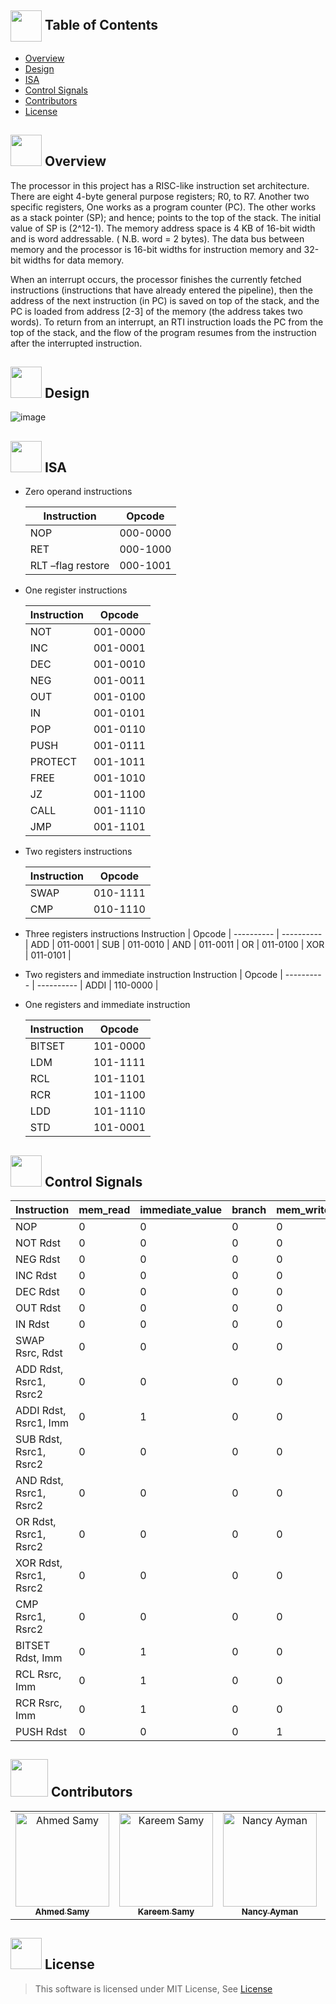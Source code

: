 ## <img align= center width=50px height=50px src="https://github.com/AhmedSamy02/Adders-Mania/assets/88517271/dba75e61-02dd-465b-bc31-90907f36c93a"> Table of Contents

- [Overview](#overview)
- [Design](#des)
- [ISA](#isa)
- [Control Signals](#cs)
- [Contributors](#contributors)
- [License](#license)


## <img src="https://github.com/AhmedSamy02/Adders-Mania/assets/88517271/9ed3ee67-0407-4c82-9e29-4faa76d1ac44" width="50" height="50" /> Overview <a name = "overview"></a>
The processor in this project has a RISC-like instruction set architecture. There are eight 4-byte general purpose registers; R0, to R7. Another two specific registers, One works as a program counter (PC). The other works as a stack pointer (SP); and hence; points to the top of the stack. The initial value of SP is  (2^12-1). The memory address space is 4 KB of 16-bit width and is word addressable. ( N.B.  word = 2 bytes). The data bus between memory and the processor is 16-bit widths for instruction memory and 32-bit widths for data memory.

When an interrupt occurs, the processor finishes the currently fetched instructions (instructions that have already entered the pipeline), then the address of the next instruction (in PC) is saved on top of the stack, and the PC is loaded from address [2-3] of the memory (the address takes two words). To return from an interrupt, an RTI instruction loads the PC from the top of the stack, and the flow of the program resumes from the instruction after the interrupted instruction.

## <img src="https://github.com/YaraHisham61/OS_Scheduler/assets/88517271/41cd74fb-7e37-492e-b15d-5f54bccfd43e" width="50" height="50" /> Design <a name = "des"></a>
![image](https://github.com/YaraHisham61/Architecture_Project/assets/88517271/e8f7adfd-3df4-4438-931e-103b67efc4b6)
## <img src="https://github.com/YaraHisham61/Architecture_Project/assets/88517271/d375f35d-9e7d-474f-96ce-a51c610a9f31" width="50" height="50" /> ISA <a name = "isa"></a>

* Zero operand instructions
  
   Instruction | Opcode     | 
   ----------- | ---------- |
    NOP        |	000-0000  |
    RET	       |  000-1000  |
    RLT –flag restore	| 000-1001
  
* One register instructions
  
  Instruction | Opcode     | 
   ---------- | ---------- |
    NOT       | 001-0000   |
    INC       | 001-0001   |
    DEC       | 001-0010   |
    NEG       | 001-0011   |
    OUT       | 001-0100   |
    IN        | 001-0101   |
    POP       | 001-0110   |
    PUSH      | 001-0111   |
    PROTECT   | 001-1011   |
    FREE      | 001-1010   |
    JZ        | 001-1100   |
    CALL      | 001-1110   |
    JMP       | 001-1101   |

* Two registers instructions
  
   Instruction | Opcode     | 
   ----------- | ---------- |
    SWAP       |  010-1111  |
    CMP        |  010-1110  |
  
* Three registers instructions
   Instruction | Opcode     | 
   ---------- | ---------- |
    ADD       | 011-0001   |
    SUB       | 011-0010   |
    AND       | 011-0011   |
    OR        | 011-0100   |
    XOR       | 011-0101   |

* Two registers and immediate instruction
     Instruction | Opcode     | 
   ---------- | ---------- |
    ADDI       | 110-0000   |

* One registers and immediate instruction
    
    Instruction | Opcode     | 
     ---------- | ---------- |
    BITSET    | 101-0000   |
    LDM       | 101-1111   |
    RCL       | 101-1101   |
    RCR       | 101-1100   |
    LDD       | 101-1110   |
    STD       | 101-0001   |

## <img src="https://github.com/YaraHisham61/Architecture_Project/assets/88517271/b53860f2-b404-41d5-ae7e-0833f1e49159" width="50" height="50" /> Control Signals <a name = "cs"></a>

| Instruction         | mem_read | immediate_value | branch | mem_write | reg_write1 | reg_write2 | reg_read1 | reg_read2 | reg_read3 | stack_read | stack_write | protectAfree | protectOfree | inOout | inAout | alu_op |
|----------------------|----------|------------------|--------|-----------|------------|------------|-----------|-----------|-----------|-------------|-------------|--------------|--------------|--------|--------|--------|
| NOP                  | 0        | 0                | 0      | 0         | 0          | 0          | 0         | 0         | 0         | 0           | 0           | 0            | 0            | 0      | 0      | 0000   |
| NOT  Rdst            | 0        | 0                | 0      | 0         | 1          | 0          | 1         | 0         | 0         | 0           | 0           | 0            | 0            | 0      | 0      | 0001   |
| NEG Rdst             | 0        | 0                | 0      | 0         | 1          | 0          | 1         | 0         | 0         | 0           | 0           | 0            | 0            | 0      | 0      | 0010   |
| INC  Rdst            | 0        | 0                | 0      | 0         | 1          | 0          | 1         | 0         | 0         | 0           | 0           | 0            | 0            | 0      | 0      | 0011   |
| DEC  Rdst            | 0        | 0                | 0      | 0         | 1          | 0          | 1         | 0         | 0         | 0           | 0           | 0            | 0            | 0      | 0      | 0100   |
| OUT  Rdst            | 0        | 0                | 0      | 0         | 0          | 0          | 0         | 0         | 0         | 0           | 0           | 0            | 1            | 1      | 0000   | 0      |
| IN  Rdst             | 0        | 0                | 0      | 0         | 1          | 0          | 0         | 0         | 0         | 0           | 1           | 0            | 1            | 0      | 0000   | 0      |
| SWAP Rsrc, Rdst      | 0        | 0                | 0      | 0         | 1          | 1          | 1         | 1         | 0         | 0           | 0           | 0            | 0            | 0      | 0101   | 0      |
| ADD Rdst, Rsrc1, Rsrc2 | 0      | 0                | 0      | 0         | 1          | 0          | 1         | 1         | 1         | 0           | 0           | 0            | 0            | 0      | 0110   | 0      |
| ADDI Rdst, Rsrc1, Imm | 0       | 1                | 0      | 0         | 1          | 0          | 1         | 1         | 0         | 0           | 0           | 0            | 0            | 0      | 0110   | 0      |
| SUB  Rdst, Rsrc1, Rsrc2 | 0      | 0                | 0      | 0         | 1          | 0          | 1         | 1         | 1         | 0           | 0           | 0            | 0            | 0      | 0111   | 0      |
| AND  Rdst, Rsrc1, Rsrc2 | 0      | 0                | 0      | 0         | 1          | 0          | 1         | 1         | 1         | 0           | 0           | 0            | 0            | 0      | 1000   | 0      |
| OR Rdst, Rsrc1, Rsrc2 | 0       | 0                | 0      | 0         | 1          | 0          | 1         | 1         | 1         | 0           | 0           | 0            | 0            | 0      | 1001   | 0      |
| XOR Rdst, Rsrc1, Rsrc2 | 0      | 0                | 0      | 0         | 1          | 0          | 1         | 1         | 1         | 0           | 0           | 0            | 0            | 0      | 1010   | 0      |
| CMP Rsrc1, Rsrc2     | 0        | 0                | 0      | 0         | 0          | 0          | 1         | 0         | 0         | 0           | 0           | 0            | 0            | 0      | 1011   | 0      |
| BITSET Rdst, Imm     | 0        | 1                | 0      | 0         | 1          | 0          | 1         | 0         | 0         | 0           | 0           | 0            | 0            | 0      | 1100   | 0      |
| RCL Rsrc, Imm       | 0        | 1                | 0      | 0         | 1          | 0          | 1         | 0         | 0         | 0           | 0           | 0            | 0            | 0      | 1101   | 0      |
| RCR Rsrc, Imm       | 0        | 1                | 0      | 0         | 1          | 0          | 1         | 0         | 0         | 0           | 0           | 0            | 0            | 0      | 1110   | 0      |
| PUSH  Rdst          | 0        | 0                | 0      | 1         | 0          | 0          | 1         | 0         | 0         | 1           | 0           | 0            | 0            | 0     



  
## <img src="https://github.com/YaraHisham61/OS_Scheduler/assets/88517271/859c6d0a-d951-4135-b420-6ca35c403803" width="60" height="60" /> Contributors <a name = "contributors"></a>
<table>
  <tr>
   <td align="center">
    <a href="https://github.com/AhmedSamy02" target="_black">
    <img src="https://avatars.githubusercontent.com/u/96637750?v=4" width="150px;" alt="Ahmed Samy"/>
    <br />
    <sub><b>Ahmed Samy</b></sub></a>
    </td>
   <td align="center">
    <a href="https://github.com/kaokab33" target="_black">
    <img src="https://avatars.githubusercontent.com/u/93781327?v=4" width="150px;" alt="Kareem Samy"/>
    <br />
    <sub><b>Kareem Samy</b></sub></a>
    </td>
    
   <td align="center">
    <a href="https://github.com/nancyalgazzar" target="_black">
    <img src="https://avatars.githubusercontent.com/u/94644017?v=4" width="150px;" alt="Nancy Ayman"/>
    <br />
    <sub><b>Nancy Ayman</b></sub></a>
    </td>
   <td align="center">
    <a href="https://github.com/YaraHisham61" target="_black">
    <img src="https://avatars.githubusercontent.com/u/88517271?v=4" width="150px;" alt="Yara Hisham"/>
    <br />
    <sub><b>Yara Hisham</b></sub></a>
    </td>
  </tr>
 </table>

 ## <img src="https://github.com/YaraHisham61/Architecture_Project/assets/88517271/c4a8b264-bf74-4f14-ba2a-b017ef999151" width="50" height="50" /> License <a name = "license"></a>
> This software is licensed under MIT License, See [License](https://github.com/YaraHisham61/Architecture_Project/blob/master/LICENSE)
